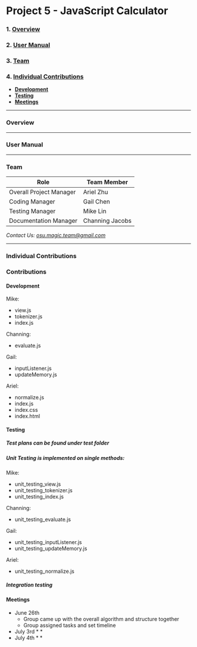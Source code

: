# Project 5 - JavaScript Calculator
### 1. [Overview](#overview)
### 2. [User Manual](#user-manual)
### 3. [Team](#team)
### 4. [Individual Contributions](#individual-contributions)
  * **[Development](#development)**
  * **[Testing](#testing)**
  * **[Meetings](#meetings)**

***

### Overview

***

### User Manual

***

### Team

| Role|Team Member|
| ------------- |-------------|
| Overall Project Manager|  Ariel Zhu |
|Coding Manager|Gail Chen|
|Testing Manager|Mike Lin|
|Documentation Manager| Channing Jacobs|

*Contact Us: osu.magic.team@gmail.com*

***

### Individual Contributions

### Contributions

#### Development
Mike:
* view.js
* tokenizer.js
* index.js

Channing:
* evaluate.js

Gail:
* inputListener.js
* updateMemory.js


Ariel:
* normalize.js
* index.js
* index.css
* index.html

#### Testing
##### Test plans can be found under test folder
##### Unit Testing is implemented on single methods:
Mike:
* unit_testing_view.js
* unit_testing_tokenizer.js
* unit_testing_index.js

Channing:
* unit_testing_evaluate.js

Gail:
* unit_testing_inputListener.js
* unit_testing_updateMemory.js


Ariel:
* unit_testing_normalize.js


##### Integration testing


#### Meetings

* June 26th
  * Group came up with the overall algorithm and structure together
  * Group assigned tasks and set timeline
* July 3rd
  *
  *
* July 4th
  *
  *
